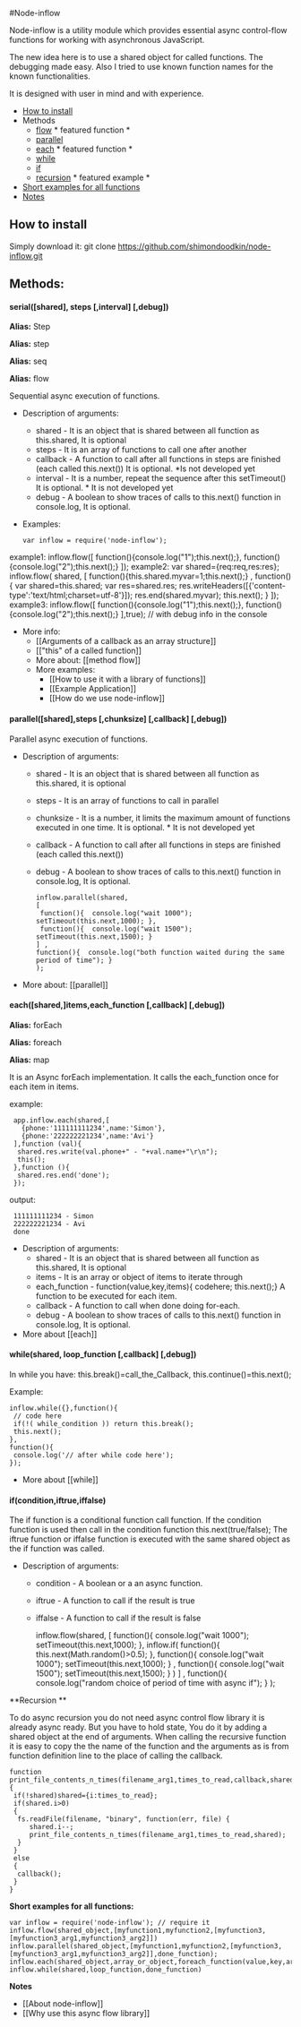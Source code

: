 #Node-inflow

Node-inflow is a utility module which provides essential async control-flow functions for working with asynchronous JavaScript.


The new idea here is to use a shared object for called functions. The debugging made easy. Also I tried to use known function names for the known functionalities.

It is designed with user in mind and with experience.

* [How to install](#install)
* Methods
  * [flow](#flow) * featured function *
  * [parallel](#parallel)
  * [each](#each) * featured function *
  * [while](#while)
  * [if](#if)
  * [recursion](#recursion) * featured example *
* [Short examples for all functions](#short)
* [Notes](#notes)

<a name="install" />

## How to install
Simply download it:
    git clone https://github.com/shimondoodkin/node-inflow.git

## Methods:

<a name="flow" />

#### serial([shared], steps [,interval] [,debug])

__Alias:__  Step 

__Alias:__  step

__Alias:__  seq 

__Alias:__  flow

Sequential async execution of functions.

 * Description of arguments:
   * shared    - It is an object that is shared between all function as this.shared, It is optional
   * steps      - It is an array of functions to call one after another
   * callback  - A function to call after all functions in steps are finished (each called this.next())  It is optional. *Is not developed yet
   * interval    - It is a number, repeat the sequence after this setTimeout()  It is optional. * It is not developed yet
   * debug     - A boolean to show traces of calls to this.next() function in console.log, It is optional.

 * Examples:

       var inflow = require('node-inflow');
example1:
       inflow.flow([
         function(){console.log("1");this.next();},
         function(){console.log("2");this.next();}
       ]);
example2:
       var shared={req:req,res:res};
       inflow.flow(
        shared,
        [
         function(){this.shared.myvar=1;this.next();}
         ,
         function()
         {
          var shared=this.shared;
          var res=shared.res;
          res.writeHeaders([{'content-type':'text/html;charset=utf-8'}]);
          res.end(shared.myvar);
          this.next();
         }
       ]);
example3:
       inflow.flow([
         function(){console.log("1");this.next();},
         function(){console.log("2");this.next();}
       ],true); // with debug info in the console
 
 * More info:
   * [[Arguments of a callback as an array structure]]
   * [["this" of a called function]]
   * More about: [[method flow]]
   * More examples:
     * [[How to use it with a library of functions]]
     * [[Example Application]]
     * [[How do we use node-inflow]]

<a name="parallel" />

#### parallel([shared],steps [,chunksize] [,callback] [,debug])

Parallel async execution of functions.

 * Description of arguments:
   * shared      - It is an object that is shared between all function as this.shared, it is optional
   * steps        - It is an array of functions to call in parallel
   * chunksize -  It is a number, it limits the maximum amount of functions executed in one time.  It is optional. * It is not developed yet
   * callback    - A function to call after all functions in steps are finished (each called this.next())
   * debug       - A boolean to show traces of calls to this.next() function in console.log, It is optional.

         inflow.parallel(shared,
         [
          function(){  console.log("wait 1000"); setTimeout(this.next,1000); },
          function(){  console.log("wait 1500"); setTimeout(this.next,1500); }
         ] ,
         function(){  console.log("both function waited during the same period of time"); }
         );

* More about: [[parallel]]

<a name="each" />

#### each([shared,]items,each_function [,callback] [,debug])

__Alias:__ forEach

__Alias:__ foreach

__Alias:__ map

It is an Async forEach implementation. It calls the each_function once for each item in items.



example:

     app.inflow.each(shared,[
       {phone:'111111111234',name:'Simon'},
       {phone:'222222221234',name:'Avi'}
     ],function (val){
      shared.res.write(val.phone+" - "+val.name+"\r\n");
      this();
     },function (){
      shared.res.end('done');
     });

output: 

     111111111234 - Simon
     222222221234 - Avi
     done

 * Description of arguments:
   * shared            - It is an object that is shared between all function as this.shared, It is optional
   * items              - It is an array or object of items to iterate through
   * each_function  - function(value,key,items){ codehere; this.next();} A function to be executed for each item.
   * callback          - A function to call when done doing for-each.
   * debug             - A boolean to show traces of calls to this.next() function in console.log, It is optional.
* More about [[each]]

<a name="while" />

#### while(shared, loop_function [,callback] [,debug])

In while you have:
    this.break()=call_the_Callback,
    this.continue()=this.next();

Example:
  
    inflow.while({},function(){
     // code here
     if(!( while_condition )) return this.break();
     this.next();
    },
    function(){
     console.log('// after while code here');
    });
  * More about [[while]]


<a name="if" />

#### if(condition,iftrue,iffalse)

The if function is a conditional function call function.
If the condition function is used then call in the condition function this.next(true/false);
The iftrue function or iffalse function is executed with the same shared object as the if function was called.

 * Description of arguments:
   * condition  - A boolean or a an async function.
   * iftrue  - A function to call if the result is true
   * iffalse - A function to call if the result is false

      inflow.flow(shared,
      [
       function(){  console.log("wait 1000"); setTimeout(this.next,1000); },
       inflow.if(
           function(){ this.next(Math.random()>0.5); },
           function(){  console.log("wait 1000"); setTimeout(this.next,1000); }
           ,
           function(){  console.log("wait 1500"); setTimeout(this.next,1500); }
       )
      ] ,
      function(){  console.log("random choice of period of time with async if"); }
      );


<a name="recursion" />

**Recursion **

To do async recursion you do not need async control flow library it is already async ready.
But you have to hold state, You do it by adding a shared object at the end of arguments.
When calling the recursive function it is easy to copy the the name of the function and the arguments as is from function definition line to the place of calling the callback.

    function print_file_contents_n_times(filename_arg1,times_to_read,callback,shared)
    {
     if(!shared)shared={i:times_to_read};
     if(shared.i>0)
     {
      fs.readFile(filename, "binary", function(err, file) {  
         shared.i--;
         print_file_contents_n_times(filename_arg1,times_to_read,shared);
      }
     }
     else
     {
      callback();
     }
    }

<a name="short" />

**Short examples for all functions:**

    var inflow = require('node-inflow'); // require it
    inflow.flow(shared_object,[myfunction1,myfunction2,[myfunction3,[myfunction3_arg1,myfunction3_arg2]])
    inflow.parallel(shared_object,[myfunction1,myfunction2,[myfunction3,[myfunction3_arg1,myfunction3_arg2]],done_function);
    inflow.each(shared_object,array_or_object,foreach_function(value,key,array),done_function);
    inflow.while(shared,loop_function,done_function)


<a name="notes" />

**Notes**

* [[About node-inflow]]
* [[Why use this async flow library]]

